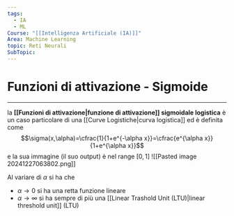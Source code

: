 ```yaml
---
tags:
  - IA
  - ML
Course: "[[Intelligenza Artificiale (IA)]]"
Area: Machine Learning
topic: Reti Neurali
SubTopic:
---
```

# Funzioni di attivazione - Sigmoide
---
la __[[Funzioni di attivazione|funzione di attivazione]] sigmoidale logistica__ è un caso particolare di una [[Curve Logistiche|curva logistica]] ed è definita come $$\sigma(x,\alpha)=\cfrac{1}{1+e^{-\alpha x}}=\cfrac{e^{\alpha x}}{1+e^{\alpha x}}$$e la sua immagine (il suo output) è nel range $[0,1]$
![[Pasted image 20241227063802.png]]

Al variare di $\alpha$ si ha che 
- $\alpha \to 0$ si ha una retta funzione lineare
- $\alpha \to \infty$ si ha sempre di più una [[Linear Trashold Unit (LTU)|linear threshold unit]] (LTU)